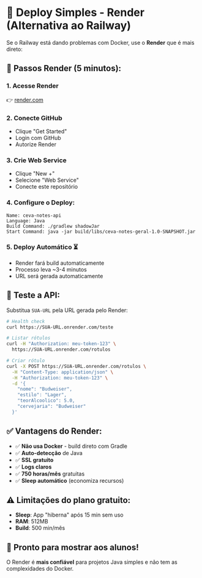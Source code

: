 # 🎯 Deploy Simples - Render (Alternativa ao Railway)

Se o Railway está dando problemas com Docker, use o **Render** que é mais direto:

## 🚀 **Passos Render (5 minutos):**

### 1. **Acesse Render**
👉 [render.com](https://render.com)

### 2. **Conecte GitHub**
- Clique "Get Started"
- Login com GitHub
- Autorize Render

### 3. **Crie Web Service**
- Clique "New +"
- Selecione "Web Service"
- Conecte este repositório

### 4. **Configure o Deploy:**
```
Name: ceva-notes-api
Language: Java
Build Command: ./gradlew shadowJar
Start Command: java -jar build/libs/ceva-notes-geral-1.0-SNAPSHOT.jar
```

### 5. **Deploy Automático** ⏳
- Render fará build automaticamente
- Processo leva ~3-4 minutos
- URL será gerada automaticamente

## 🧪 **Teste a API:**

Substitua `SUA-URL` pela URL gerada pelo Render:

```bash
# Health check
curl https://SUA-URL.onrender.com/teste

# Listar rótulos
curl -H "Authorization: meu-token-123" \
  https://SUA-URL.onrender.com/rotulos

# Criar rótulo
curl -X POST https://SUA-URL.onrender.com/rotulos \
  -H "Content-Type: application/json" \
  -H "Authorization: meu-token-123" \
  -d '{
    "nome": "Budweiser",
    "estilo": "Lager",
    "teorAlcoolico": 5.0,
    "cervejaria": "Budweiser"
  }'
```

## ✅ **Vantagens do Render:**

- ✅ **Não usa Docker** - build direto com Gradle
- ✅ **Auto-detecção** de Java
- ✅ **SSL gratuito** 
- ✅ **Logs claros**
- ✅ **750 horas/mês** gratuitas
- ✅ **Sleep automático** (economiza recursos)

## ⚠️ **Limitações do plano gratuito:**

- **Sleep**: App "hiberna" após 15 min sem uso
- **RAM**: 512MB
- **Build**: 500 min/mês

## 🎉 **Pronto para mostrar aos alunos!**

O Render é **mais confiável** para projetos Java simples e não tem as complexidades do Docker. 